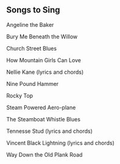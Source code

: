 ## Songs to Sing 

Angeline the Baker

Bury Me Beneath the Willow

Church Street Blues

How Mountain Girls Can Love

Nellie Kane (lyrics and chords)

Nine Pound Hammer

Rocky Top

Steam Powered Aero-plane

The Steamboat Whistle Blues

Tennesse Stud (lyrics and chords)

Vincent Black Lightning (lyrics and chords)

Way Down the Old Plank Road
